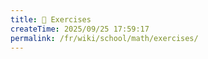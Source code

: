 ```yaml
---
title: 🥷 Exercises
createTime: 2025/09/25 17:59:17
permalink: /fr/wiki/school/math/exercises/
---
```

